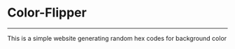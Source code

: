 # Color-Flipper
<hr>
<p>This is a simple website generating random hex codes for background color</p>
